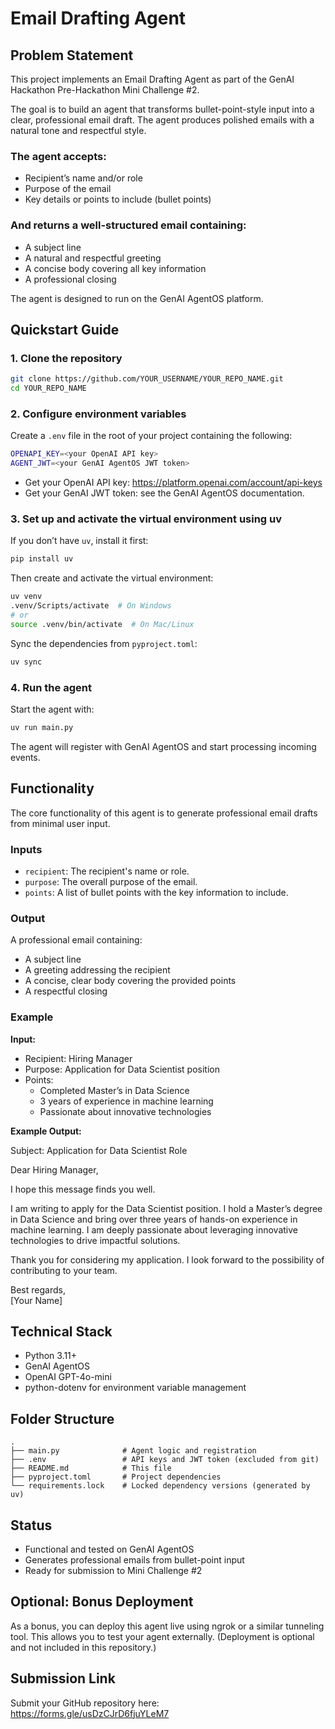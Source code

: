 # Email Drafting Agent

## Problem Statement

This project implements an Email Drafting Agent as part of the GenAI Hackathon Pre-Hackathon Mini Challenge #2.

The goal is to build an agent that transforms bullet-point-style input into a clear, professional email draft. The agent produces polished emails with a natural tone and respectful style.

### The agent accepts:
- Recipient’s name and/or role
- Purpose of the email
- Key details or points to include (bullet points)

### And returns a well-structured email containing:
- A subject line
- A natural and respectful greeting
- A concise body covering all key information
- A professional closing

The agent is designed to run on the GenAI AgentOS platform.

## Quickstart Guide

### 1. Clone the repository

```bash
git clone https://github.com/YOUR_USERNAME/YOUR_REPO_NAME.git
cd YOUR_REPO_NAME
```

### 2. Configure environment variables

Create a `.env` file in the root of your project containing the following:

```bash
OPENAPI_KEY=<your OpenAI API key>
AGENT_JWT=<your GenAI AgentOS JWT token>
```

- Get your OpenAI API key: https://platform.openai.com/account/api-keys
- Get your GenAI JWT token: see the GenAI AgentOS documentation.

### 3. Set up and activate the virtual environment using uv

If you don’t have `uv`, install it first:

```bash
pip install uv
```

Then create and activate the virtual environment:

```bash
uv venv
.venv/Scripts/activate  # On Windows
# or
source .venv/bin/activate  # On Mac/Linux
```

Sync the dependencies from `pyproject.toml`:

```bash
uv sync
```

### 4. Run the agent

Start the agent with:

```bash
uv run main.py
```

The agent will register with GenAI AgentOS and start processing incoming events.

## Functionality

The core functionality of this agent is to generate professional email drafts from minimal user input. 

### Inputs
- `recipient`: The recipient's name or role.
- `purpose`: The overall purpose of the email.
- `points`: A list of bullet points with the key information to include.

### Output
A professional email containing:
- A subject line
- A greeting addressing the recipient
- A concise, clear body covering the provided points
- A respectful closing

### Example

**Input:**
- Recipient: Hiring Manager
- Purpose: Application for Data Scientist position
- Points:
    - Completed Master’s in Data Science
    - 3 years of experience in machine learning
    - Passionate about innovative technologies

**Example Output:**

Subject: Application for Data Scientist Role

Dear Hiring Manager,

I hope this message finds you well.

I am writing to apply for the Data Scientist position. I hold a Master’s degree in Data Science and bring over three years of hands-on experience in machine learning. I am deeply passionate about leveraging innovative technologies to drive impactful solutions.

Thank you for considering my application. I look forward to the possibility of contributing to your team.

Best regards,  
[Your Name]

## Technical Stack

- Python 3.11+
- GenAI AgentOS
- OpenAI GPT-4o-mini
- python-dotenv for environment variable management

## Folder Structure

```
.
├── main.py              # Agent logic and registration
├── .env                 # API keys and JWT token (excluded from git)
├── README.md            # This file
├── pyproject.toml       # Project dependencies
└── requirements.lock    # Locked dependency versions (generated by uv)
```

## Status

- Functional and tested on GenAI AgentOS
- Generates professional emails from bullet-point input
- Ready for submission to Mini Challenge #2

## Optional: Bonus Deployment

As a bonus, you can deploy this agent live using ngrok or a similar tunneling tool. This allows you to test your agent externally. (Deployment is optional and not included in this repository.)

## Submission Link

Submit your GitHub repository here:  
https://forms.gle/usDzCJrD6fjuYLeM7
